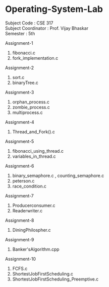 # Operating-System-Lab

Subject Code : CSE 317 <br>
Subject Coordinator : Prof. Vijay Bhaskar <br>
Semester : 5th <br> 

Assignment-1
1. fibonacci.c
2. fork_implementation.c

Assignment-2
1. sort.c
2. binaryTree.c

Assignment-3
1. orphan_process.c
2. zombie_process.c
3. multiprocess.c

Assignment-4
1. Thread_and_Fork().c

Assignment-5
1. fibonacci_using_thread.c
2. variables_in_thread.c

Assignment-6
1. binary_semaphore.c , counting_semaphore.c
2. peterson.c
3. race_condition.c

Assignment-7
1. Producerconsumer.c
2. Readerwriter.c

Assignment-8
1. DiningPhilospher.c

Assignment-9
1. Banker'sAlgorithm.cpp

Assignment-10
1. FCFS.c
2. ShortestJobFirstScheduling.c
3. ShortestJobFirstScheduling_Preemptive.c
